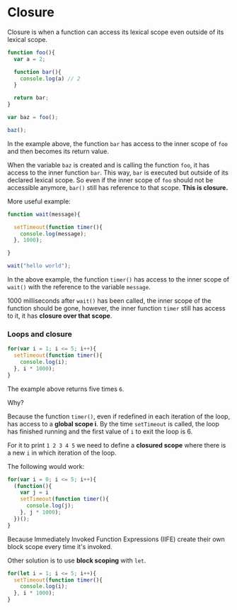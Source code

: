 # Closure

Closure is when a function can access its lexical scope even outside of its lexical scope.

```javascript
function foo(){
  var a = 2;

  function bar(){
    console.log(a) // 2
  }

  return bar;
}

var baz = foo();

baz();
```

In the example above, the function `bar` has access to the inner scope of `foo` and then becomes its return value.

When the variable `baz` is created and is calling the function `foo`, it has access to the inner function `bar`.
This way, `bar` is executed but outside of its declared lexical scope. So even if the inner scope of `foo` should not be accessible anymore, `bar()` still has reference to that scope.
**This is closure.**

More useful example:

```javascript
function wait(message){

  setTimeout(function timer(){
    console.log(message);
  }, 1000);

}

wait("hello world");
```

In the above example, the function `timer()` has access to the inner scope of `wait()` with the reference to the variable `message`.

1000 milliseconds after `wait()` has been called, the inner scope of the function should be gone, however, the inner function `timer` still has access to it, it has **closure over that scope**.

### Loops and closure

```javascript
for(var i = 1; i <= 5; i++){
  setTimeout(function timer(){
    console.log(i);
  }, i * 1000);
}
```
The example above returns five times `6`.

Why?

Because the function `timer()`, even if redefined in each iteration of the loop, has access to a **global scope i**.
By the time `setTimeout` is called, the loop has finished running and the first value of `i` to exit the loop is 6.

For it to print `1 2 3 4 5` we need to define a **closured scope** where there is a new `i` in which iteration of the loop.

The following would work:

```javascript
for(var i = 0; i <= 5; i++){
  (function(){
    var j = i
    setTimeout(function timer(){
      console.log(j);
    }, j * 1000);
  })();
}
```

Because Immediately Invoked Function Expressions (IIFE) create their own block scope every time it's invoked.

Other solution is to use **block scoping** with `let`.

```javascript
for(let i = 1; i <= 5; i++){
  setTimeout(function timer(){
    console.log(i);
  }, i * 1000);
}
```
